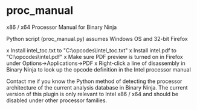 # proc_manual
x86 / x64 Processor Manual for Binary Ninja

Python script (proc_manual.py) assumes Windows OS and 32-bit Firefox

x Install intel_toc.txt to "C:\opcodes\intel_toc.txt"
x Install intel.pdf to "C:\opcodes\intel.pdf"
x Make sure PDF preview is turned on in Firefox under Options->Applications->PDF
x Right-click a line of disassembly in Binary Ninja to look up the opcode definition in the Intel processor manual

Contact me if you know the Python method of detecting the processor architecture of the current analysis database in Binary Ninja.
The current version of this plugin is only relevant to Intel x86 / x64 and should be disabled under other processor families.

